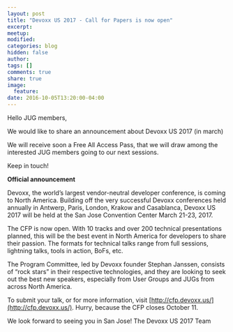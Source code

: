 ```yaml
---
layout: post
title: "Devoxx US 2017 - Call for Papers is now open"
excerpt:
meetup:
modified:
categories: blog
hidden: false
author:
tags: []
comments: true
share: true
image:
  feature:
date: 2016-10-05T13:20:00-04:00
---
```


Hello JUG members,

We would like to share an announcement about Devoxx US 2017 (in march)

We will receive soon a Free All Access Pass, that we will draw among the interested JUG members going to our next sessions.

Keep in touch!


__Official announcement__

Devoxx, the world’s largest vendor-neutral developer conference, is coming to North America.  Building off the very successful Devoxx conferences held annually in Antwerp, Paris, London, Krakow and Casablanca, Devoxx US 2017 will be held at the San Jose Convention Center March 21-23, 2017. 

The CFP is now open.  With 10 tracks and over 200 technical presentations planned, this will be the best event in North America for developers to share their passion.  The formats for technical talks range from full sessions, lightning talks, tools in action, BoFs, etc. 

The Program Committee, led by Devoxx founder Stephan Janssen, consists of “rock stars” in their respective technologies, and they are looking to seek out the best new speakers, especially from User Groups and JUGs from across North America. 

To submit your talk, or for more information, visit [http://cfp.devoxx.us/](http://cfp.devoxx.us/).  Hurry, because the CFP closes October 11.

We look forward to seeing you in San Jose!
The Devoxx US 2017 Team
